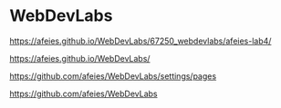 # WebDevLabs

https://afeies.github.io/WebDevLabs/67250_webdevlabs/afeies-lab4/

https://afeies.github.io/WebDevLabs/

https://github.com/afeies/WebDevLabs/settings/pages

https://github.com/afeies/WebDevLabs